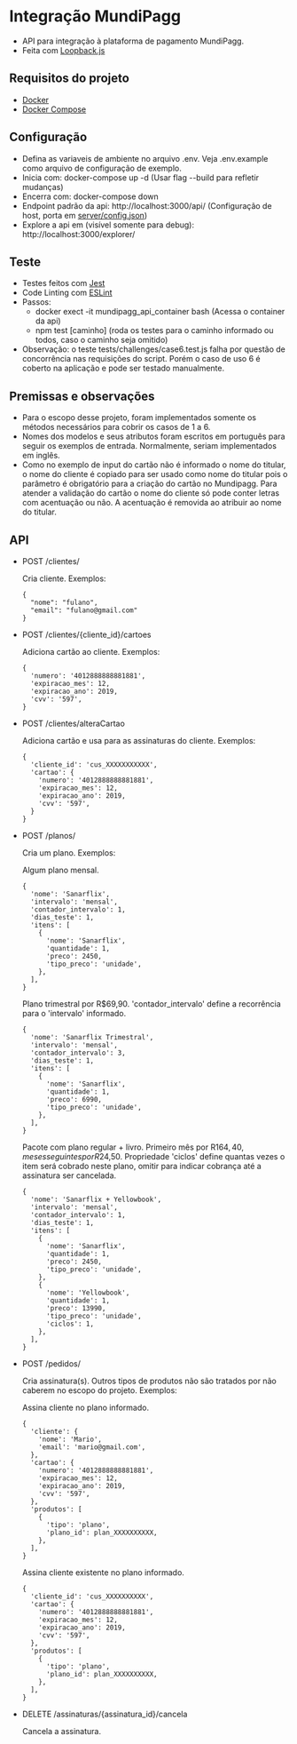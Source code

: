 # Integração MundiPagg
- API para integração à plataforma de pagamento MundiPagg.
- Feita com [Loopback.js](https://loopback.io/)

## Requisitos do projeto
- [Docker](https://docs.docker.com/install/)
- [Docker Compose](https://docs.docker.com/compose/install/)

## Configuração

- Defina as variaveis de ambiente no arquivo .env. Veja .env.example como arquivo de configuração de exemplo.
- Inicia com: docker-compose up -d (Usar flag --build para refletir mudanças)
- Encerra com: docker-compose down
- Endpoint padrão da api: http://localhost:3000/api/ (Configuração de host, porta em [server/config.json](https://loopback.io/doc/en/lb3/config.json.html))
- Explore a api em (visível somente para debug): http://localhost:3000/explorer/

## Teste

- Testes feitos com [Jest](https://jestjs.io/)
- Code Linting com [ESLint](https://eslint.org/)
- Passos:
  - docker exect -it mundipagg_api_container bash (Acessa o container da api)
  - npm test [caminho] (roda os testes para o caminho informado ou todos, caso o caminho seja omitido)
- Observação: o teste tests/challenges/case6.test.js falha por questão de concorrência nas requisições do script. Porém o caso de uso 6 é coberto na aplicação e pode ser testado manualmente.

## Premissas e observações

- Para o escopo desse projeto, foram implementados somente os métodos necessários para cobrir os casos de 1 a 6.
- Nomes dos modelos e seus atributos foram escritos em português para seguir os exemplos de entrada. Normalmente, seriam implementados em inglês.
- Como no exemplo de input do cartão não é informado o nome do titular, o nome do cliente é copiado para ser usado como nome do titular pois o parâmetro é obrigatório para a criação do cartão no Mundipagg. Para atender a validação do cartão o nome do cliente só pode conter letras com acentuação ou não. A acentuação é removida ao atribuir ao nome do titular.

## API

- POST /clientes/
  
  Cria cliente.
  Exemplos:

  ```
  {
    "nome": "fulano",
    "email": "fulano@gmail.com"
  }
  ```

- POST /clientes/{cliente_id}/cartoes
  
  Adiciona cartão ao cliente.
  Exemplos:

  ```
  {
    'numero': '4012888888881881',
    'expiracao_mes': 12,
    'expiracao_ano': 2019,
    'cvv': '597',
  }
  ```

- POST /clientes/alteraCartao
  
  Adiciona cartão e usa para as assinaturas do cliente.
  Exemplos:

  ```
  {
    'cliente_id': 'cus_XXXXXXXXXXX',
    'cartao': {
      'numero': '4012888888881881',
      'expiracao_mes': 12,
      'expiracao_ano': 2019,
      'cvv': '597',
    }
  }
  ```

- POST /planos/

  Cria um plano.
  Exemplos:

  Algum plano mensal.

  ```
  {
    'nome': 'Sanarflix',
    'intervalo': 'mensal',
    'contador_intervalo': 1,
    'dias_teste': 1,
    'itens': [
      {
        'nome': 'Sanarflix',
        'quantidade': 1,
        'preco': 2450,
        'tipo_preco': 'unidade',
      },
    ],
  }
  ```

  Plano trimestral por R$69,90.
  'contador_intervalo' define a recorrência para o 'intervalo' informado.

  ```
  {
    'nome': 'Sanarflix Trimestral',
    'intervalo': 'mensal',
    'contador_intervalo': 3,
    'dias_teste': 1,
    'itens': [
      {
        'nome': 'Sanarflix',
        'quantidade': 1,
        'preco': 6990,
        'tipo_preco': 'unidade',
      },
    ],
  }
  ```

  Pacote com plano regular + livro. Primeiro mês por R$164,40, meses seguintes por R$24,50.
  Propriedade 'ciclos' define quantas vezes o item será cobrado neste plano, omitir para indicar cobrança até a assinatura ser cancelada.

  ```
  {
    'nome': 'Sanarflix + Yellowbook',
    'intervalo': 'mensal',
    'contador_intervalo': 1,
    'dias_teste': 1,
    'itens': [
      {
        'nome': 'Sanarflix',
        'quantidade': 1,
        'preco': 2450,
        'tipo_preco': 'unidade',
      },
      {
        'nome': 'Yellowbook',
        'quantidade': 1,
        'preco': 13990,
        'tipo_preco': 'unidade',
        'ciclos': 1,
      },
    ],
  }
  ```

- POST /pedidos/

  Cria assinatura(s). Outros tipos de produtos não são tratados por não caberem no escopo do projeto.
  Exemplos:

  Assina cliente no plano informado.

  ```
  {
    'cliente': {
      'nome': 'Mario',
      'email': 'mario@gmail.com',
    },
    'cartao': {
      'numero': '4012888888881881',
      'expiracao_mes': 12,
      'expiracao_ano': 2019,
      'cvv': '597',
    },
    'produtos': [
      {
        'tipo': 'plano',
        'plano_id': plan_XXXXXXXXXX,
      },
    ],
  }
  ```

  Assina cliente existente no plano informado.

  ```
  {
    'cliente_id': 'cus_XXXXXXXXXX',
    'cartao': {
      'numero': '4012888888881881',
      'expiracao_mes': 12,
      'expiracao_ano': 2019,
      'cvv': '597',
    },
    'produtos': [
      {
        'tipo': 'plano',
        'plano_id': plan_XXXXXXXXXX,
      },
    ],
  }
  ```


- DELETE /assinaturas/{assinatura_id}/cancela

  Cancela a assinatura.

  